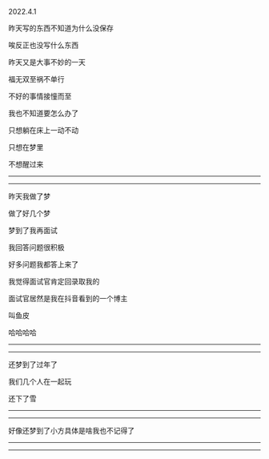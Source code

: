 2022.4.1

昨天写的东西不知道为什么没保存

唉反正也没写什么东西

昨天又是大事不妙的一天

福无双至祸不单行

不好的事情接憧而至

我也不知道要怎么办了

只想躺在床上一动不动

只想在梦里

不想醒过来

---------

----------

昨天我做了梦

做了好几个梦

梦到了我再面试

我回答问题很积极

好多问题我都答上来了

我觉得面试官肯定回录取我的

面试官居然是我在抖音看到的一个博主

叫鱼皮

哈哈哈哈

---------------

------------------

还梦到了过年了

我们几个人在一起玩

还下了雪

------------

--------------

好像还梦到了小方具体是啥我也不记得了

-----------

----------------

